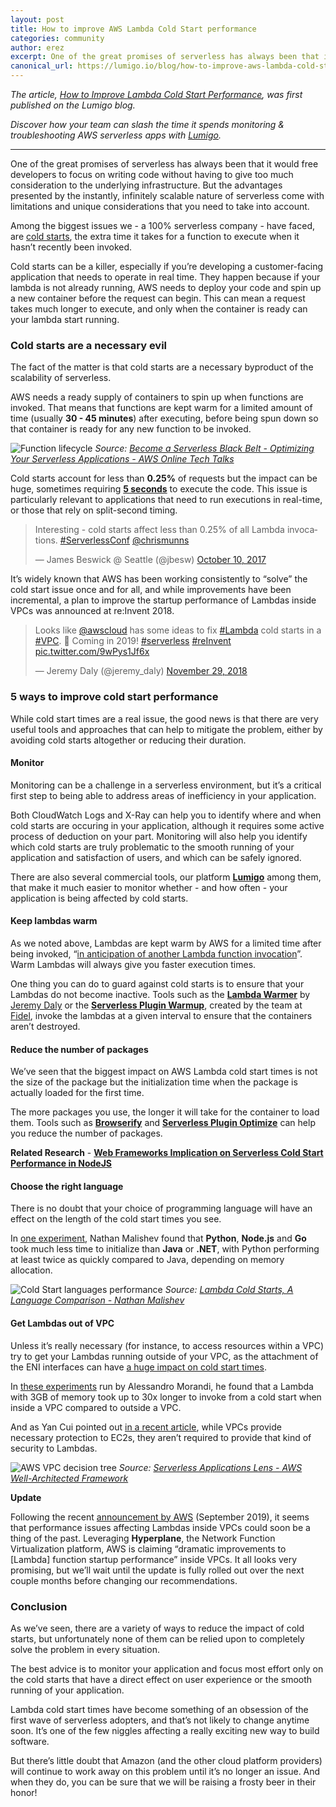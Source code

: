 ```yaml
---
layout: post
title: How to improve AWS Lambda Cold Start performance
categories: community
author: erez
excerpt: One of the great promises of serverless has always been that it would free developers to focus on writing code without having to give too much consideration to the underlying infrastructure.
canonical_url: https://lumigo.io/blog/how-to-improve-aws-lambda-cold-start-performance/
---
```


_The article, [How to Improve Lambda Cold Start Performance](https://lumigo.io/blog/how-to-improve-aws-lambda-cold-start-performance/?utm_source=seed&utm_medium=crosspost), was first published on the Lumigo blog._

_Discover how your team can slash the time it spends monitoring & troubleshooting AWS serverless apps with [Lumigo](https://lumigo.io/product/)._

---

One of the great promises of serverless has always been that it would free developers to focus on writing code without having to give too much consideration to the underlying infrastructure. But the advantages presented by the instantly, infinitely scalable nature of serverless come with limitations and unique considerations that you need to take into account.

Among the biggest issues we - a 100% serverless company - have faced, are [cold starts](https://lumigo.io/learn/what-causes-an-aws-lambda-cold-start/), the extra time it takes for a function to execute when it hasn’t recently been invoked.  

Cold starts can be a killer, especially if you’re developing a customer-facing application that needs to operate in real time. They happen because if your lambda is not already running, AWS needs to deploy your code and spin up a new container before the request can begin. This can mean a request takes much longer to execute, and only when the container is ready can your lambda start running.

### Cold starts are a necessary evil

The fact of the matter is that cold starts are a necessary byproduct of the scalability of serverless. 

AWS needs a ready supply of containers to spin up when functions are invoked. That means that functions are kept warm for a limited amount of time (usually **30 - 45 minutes**) after executing, before being spun down so that container is ready for any new function to be invoked.

![Function lifecycle](/assets/blog/how-to-improve-aws-lambda-cold-start-performance/function-lifecycle.png)
*Source: [Become a Serverless Black Belt - Optimizing Your Serverless Applications - AWS Online Tech Talks](https://www.slideshare.net/AmazonWebServices/become-a-serverless-black-belt-optimizing-your-serverless-applications-aws-online-tech-talks/14)*

Cold starts account for less than **0.25%** of requests but the impact can be huge, sometimes requiring [**5 seconds**](https://mikhail.io/serverless/coldstarts/aws/) to execute the code. This issue is particularly relevant to applications that need to run executions in real-time, or those that rely on split-second timing.

<blockquote class="twitter-tweet"><p lang="en" dir="ltr">Interesting - cold starts affect less than 0.25% of all Lambda invocations. <a href="https://twitter.com/hashtag/ServerlessConf?src=hash&amp;ref_src=twsrc%5Etfw">#ServerlessConf</a> <a href="https://twitter.com/chrismunns?ref_src=twsrc%5Etfw">@chrismunns</a></p>&mdash; James Beswick @ Seattle (@jbesw) <a href="https://twitter.com/jbesw/status/917850944888598528?ref_src=twsrc%5Etfw">October 10, 2017</a></blockquote> <script async src="https://platform.twitter.com/widgets.js" charset="utf-8"></script>

It’s widely known that AWS has been working consistently to “solve” the cold start issue once and for all, and while improvements have been incremental, a plan to improve the startup performance of Lambdas inside VPCs was announced at re:Invent 2018.

<blockquote class="twitter-tweet"><p lang="en" dir="ltr">Looks like <a href="https://twitter.com/awscloud?ref_src=twsrc%5Etfw">@awscloud</a> has some ideas to fix <a href="https://twitter.com/hashtag/Lambda?src=hash&amp;ref_src=twsrc%5Etfw">#Lambda</a> cold starts in a <a href="https://twitter.com/hashtag/VPC?src=hash&amp;ref_src=twsrc%5Etfw">#VPC</a>. 🙌 Coming in 2019! <a href="https://twitter.com/hashtag/serverless?src=hash&amp;ref_src=twsrc%5Etfw">#serverless</a> <a href="https://twitter.com/hashtag/reInvent?src=hash&amp;ref_src=twsrc%5Etfw">#reInvent</a> <a href="https://t.co/9wPys1Jf6x">pic.twitter.com/9wPys1Jf6x</a></p>&mdash; Jeremy Daly (@jeremy_daly) <a href="https://twitter.com/jeremy_daly/status/1068272580556087296?ref_src=twsrc%5Etfw">November 29, 2018</a></blockquote> <script async src="https://platform.twitter.com/widgets.js" charset="utf-8"></script>

### 5 ways to improve cold start performance

While cold start times are a real issue, the good news is that there are very useful tools and approaches that can help to mitigate the problem, either by avoiding cold starts altogether or reducing their duration.

#### Monitor

Monitoring can be a challenge in a serverless environment, but it’s a critical first step to being able to address areas of inefficiency in your application.

Both CloudWatch Logs and X-Ray can help you to identify where and when cold starts are occuring in your application, although it requires some active process of deduction on your part. Monitoring will also help you identify which cold starts are truly problematic to the smooth running of your application and satisfaction of users, and which can be safely ignored.

There are also several commercial tools, our platform [**Lumigo**](https://www.lumigo.io/) among them, that make it much easier to monitor whether - and how often - your application is being affected by cold starts.

#### Keep lambdas warm

As we noted above, Lambdas are kept warm by AWS for a limited time after being invoked, “[in anticipation of another Lambda function invocation](https://docs.aws.amazon.com/lambda/latest/dg/running-lambda-code.html)”. Warm Lambdas will always give you faster execution times.

One thing you can do to guard against cold starts is to ensure that your Lambdas do not become inactive. Tools such as the [**Lambda Warmer**](https://www.npmjs.com/package/lambda-warmer) by [Jeremy Daly](https://twitter.com/jeremy_daly) or the [**Serverless Plugin Warmup**](https://github.com/FidelLimited/serverless-plugin-warmup), created by the team at [Fidel](https://twitter.com/FidelHQ), invoke the lambdas at a given interval to ensure that the containers aren’t destroyed.

#### Reduce the number of packages

We’ve seen that the biggest impact on AWS Lambda cold start times is not the size of the package but the initialization time when the package is actually loaded for the first time.

The more packages you use, the longer it will take for the container to load them. Tools such as [**Browserify**](http://browserify.org/) and [**Serverless Plugin Optimize**](https://www.npmjs.com/package/serverless-plugin-optimize) can help you reduce the number of packages.

**Related Research** - [**Web Frameworks Implication on Serverless Cold Start Performance in NodeJS**](https://lumigo.io/blog/web-frameworks-implication-on-serverless-cold-start-performance-in-nodejs/)

#### Choose the right language

There is no doubt that your choice of programming language will have an effect on the length of the cold start times you see. 

In [one experiment](https://medium.com/@nathan.malishev/lambda-cold-starts-language-comparison-%EF%B8%8F-a4f4b5f16a62), Nathan Malishev found that **Python**, **Node.js** and **Go** took much less time to initialize than **Java** or **.NET**, with Python performing at least twice as quickly compared to Java, depending on memory allocation.

![Cold Start languages performance](/assets/blog/how-to-improve-aws-lambda-cold-start-performance/cold-start-languages-performance.png)
*Source: [Lambda Cold Starts, A Language Comparison - Nathan Malishev](https://medium.com/@nathan.malishev/lambda-cold-starts-language-comparison-%EF%B8%8F-a4f4b5f16a62)*

#### Get Lambdas out of VPC

Unless it’s really necessary (for instance, to access resources within a VPC) try to get your Lambdas running outside of your VPC, as the attachment of the ENI interfaces can have [a huge impact on cold start times](https://medium.freecodecamp.org/lambda-vpc-cold-starts-a-latency-killer-5408323278dd).

In [these experiments](https://www.simplybusiness.co.uk/about-us/tech/2019/03/aws-lambda-cold-start-vpc/) run by Alessandro Morandi, he found that a Lambda with 3GB of memory took up to 30x longer to invoke from a cold start when inside a VPC compared to outside a VPC.

And as Yan Cui pointed out [in a recent article](https://lumigo.io/blog/to-vpc-or-not-to-vpc-in-aws-lambda/), while VPCs provide necessary protection to EC2s, they aren’t required to provide that kind of security to Lambdas. 

![AWS VPC decision tree](/assets/blog/how-to-improve-aws-lambda-cold-start-performance/aws-vpc-decision-tree.png)
*Source: [Serverless Applications Lens - AWS Well-Architected Framework](https://d1.awsstatic.com/whitepapers/architecture/AWS-Serverless-Applications-Lens.pdf)*

**Update**

Following the recent [announcement by AWS](https://aws.amazon.com/blogs/compute/announcing-improved-vpc-networking-for-aws-lambda-functions/) (September 2019), it seems that performance issues affecting Lambdas inside VPCs could soon be a thing of the past.
Leveraging **Hyperplane**, the Network Function Virtualization platform, AWS is claiming “dramatic improvements to [Lambda] function startup performance” inside VPCs. It all looks very promising, but we’ll wait until the update is fully rolled out over the next couple months before changing our recommendations.

### Conclusion

As we’ve seen, there are a variety of ways to reduce the impact of cold starts, but unfortunately none of them can be relied upon to completely solve the problem in every situation. 

The best advice is to monitor your application and focus most effort only on the cold starts that have a direct effect on user experience or the smooth running of your application.

Lambda cold start times have become something of an obsession of the first wave of serverless adopters, and that’s not likely to change anytime soon. It’s one of the few niggles affecting a really exciting new way to build software.

But there’s little doubt that Amazon (and the other cloud platform providers) will continue to work away on this problem until it’s no longer an issue. And when they do, you can be sure that we will be raising a frosty beer in their honor!
